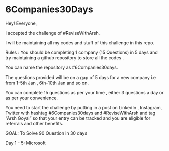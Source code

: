 # 6Companies30Days
Hey! Everyone,

I accepted the challenge of #ReviseWithArsh.

I will be maintaining all my codes and stuff of this challenge in this repo.

Rules :
You should be completing 1 company (15 Questions) in 5 days and try maintaining a github repository to store all the codes .

You can name the repository as #6Companies30days.

The questions provided will be on a gap of 5 days for a new company i.e from 1-5th Jan , 6th-10th Jan and so on.

You can complete 15 questions as per your time , either 3 questions a day or as per your convenience.

You need to start the challenge by putting in a post on LinkedIn , Instagram, Twitter with hashtag #6Companies30days and #ReviseWithArsh and tag “Arsh Goyal” so that your entry can be tracked and you are eligible for referrals and other benefits.

GOAL: To Solve 90 Question in 30 days

Day 1 - 5: Microsoft
